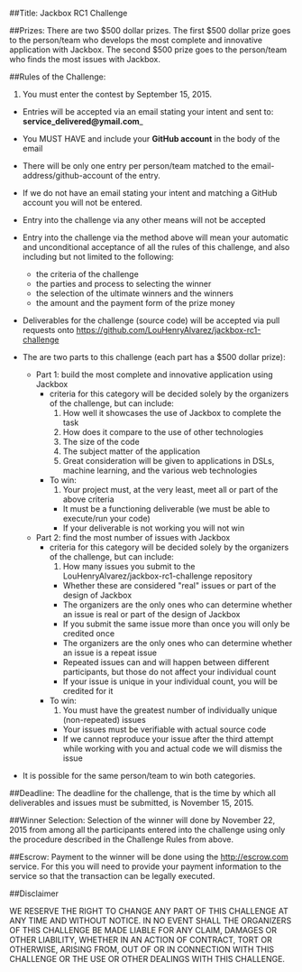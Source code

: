 ##Title: Jackbox RC1 Challenge

##Prizes:
There are two $500 dollar prizes.  The first $500 dollar prize goes to the person/team who develops the most complete and innovative application with Jackbox.  The second $500 prize goes to the person/team who finds the most issues with Jackbox.

##Rules of the Challenge:
1. You must enter the contest by September 15, 2015.  
* Entries will be accepted via an email stating your intent and sent to: __service\_delivered@ymail.com___
* You MUST HAVE and include your __GitHub account__ in the body of the email
* There will be only one entry per person/team matched to the email-address/github-account of the entry.
* If we do not have an email stating your intent and matching a GitHub account you will not be entered.
* Entry into the challenge via any other means will not be accepted
* Entry into the challenge via the method above will mean your automatic and unconditional acceptance of all the rules of this challenge, and also including but not limited to the following:
  * the criteria of the challenge
  * the parties and process to selecting the winner
  * the selection of the ultimate winners and the winners
  * the amount and the payment form of the prize money
* Deliverables for the challenge (source code) will be accepted via pull requests onto https://github.com/LouHenryAlvarez/jackbox-rc1-challenge
* The are two parts to this challenge (each part has a $500 dollar prize):

  * Part 1: build the most complete and innovative application using Jackbox
      * criteria for this category will be decided solely by the organizers of the challenge, but can include:
          1. How well it showcases the use of Jackbox to complete the task
          2. How does it compare to the use of other technologies
          3. The size of the code
          4. The subject matter of the application
          5. Great consideration will be given to applications in DSLs, machine learning, and the various web technologies
      * To win:
          1. Your project must, at the very least, meet all or part of the above criteria
          * It must be a functioning deliverable (we must be able to execute/run your code)
          * If your deliverable is not working you will not win
  * Part 2: find the most number of issues with Jackbox
      * criteria for this category will be decided solely by the organizers of the challenge, but can include:
          1. How many issues you submit to the LouHenryAlvarez/jackbox-rc1-challenge repository
          * Whether these are considered "real" issues or part of the design of Jackbox
          * The organizers are the only ones who can determine whether an issue is real or part of the design of Jackbox
          * If you submit the same issue more than once you will only be credited once
          * The organizers are the only ones who can determine whether an issue is a repeat issue
          * Repeated issues can and will happen between different participants, but those do not affect your individual count
          * If your issue is unique in your individual count, you will be credited for it
      * To win:
          1. You must have the greatest number of individually unique (non-repeated) issues
          * Your issues must be verifiable with actual source code
          * If we cannot reproduce your issue after the third attempt while working with you and actual code we will dismiss the issue  
                                                            
* It is possible for the same person/team to win both categories.

##Deadline:
The deadline for the challenge, that is the time by which all deliverables and issues must be submitted, is November 15, 2015.

##Winner Selection:
Selection of the winner will done by November 22, 2015 from among all the participants entered into the challenge using only the procedure described in the Challenge Rules from above.  

##Escrow:
Payment to the winner will be done using the http://escrow.com service.  For this you will need to provide your payment information to the service so that the transaction can be legally executed.

##Disclaimer

WE RESERVE THE RIGHT TO CHANGE ANY PART OF THIS CHALLENGE AT ANY TIME AND 
WITHOUT NOTICE.  IN NO EVENT SHALL THE ORGANIZERS OF THIS CHALLENGE BE MADE
LIABLE FOR ANY CLAIM, DAMAGES OR OTHER LIABILITY, WHETHER IN AN ACTION
OF CONTRACT, TORT OR OTHERWISE, ARISING FROM, OUT OF OR IN CONNECTION
WITH THIS CHALLENGE OR THE USE OR OTHER DEALINGS WITH THIS CHALLENGE.

